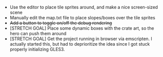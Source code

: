 * Use the editor to place tile sprites around, and make a nice screen-sized scene
* Manually edit the map.txt file to place slopes/boxes over the tile sprites
* ~~Add a button to toggle on/off the debug rendering~~
* [STRETCH GOAL] Place some dynamic boxes with the crate art, so the hero can push them around
* [STRETCH GOAL] Get the project running in browser via emscripten. I actually started this, but had to deprioritize the idea since I got stuck properly initializing GLES3.
